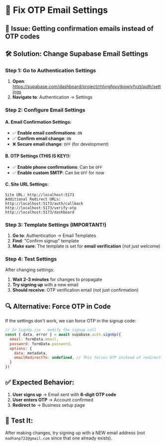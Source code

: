 # 📧 Fix OTP Email Settings

## 🎯 **Issue:** Getting confirmation emails instead of OTP codes

## 🛠️ **Solution:** Change Supabase Email Settings

### **Step 1: Go to Authentication Settings**
1. **Open**: https://supabase.com/dashboard/project/rhlvrgfpxvtkpwjyfvzt/auth/settings
2. **Navigate to**: Authentication → Settings

### **Step 2: Configure Email Settings**

#### **A. Email Confirmation Settings:**
- ✅ **Enable email confirmations**: `ON` 
- ✅ **Confirm email change**: `ON`
- ❌ **Secure email change**: `OFF` (for development)

#### **B. OTP Settings (THIS IS KEY!):**
- ✅ **Enable phone confirmations**: Can be `OFF`
- ✅ **Enable custom SMTP**: Can be `OFF` for now

#### **C. Site URL Settings:**
```
Site URL: http://localhost:5173
Additional Redirect URLs: 
http://localhost:5173/auth/callback
http://localhost:5173/verify-otp
http://localhost:5173/dashboard
```

### **Step 3: Template Settings (IMPORTANT!)**
1. **Go to**: Authentication → Email Templates
2. **Find**: "Confirm signup" template
3. **Make sure**: The template is set for **email verification** (not just welcome)

### **Step 4: Test Settings**
After changing settings:
1. **Wait 2-3 minutes** for changes to propagate
2. **Try signing up** with a new email
3. **Should receive**: OTP verification email (not just confirmation)

## 🔍 **Alternative: Force OTP in Code**

If the settings don't work, we can force OTP in the signup code:

```javascript
// In SignUp.jsx - modify the signup call
const { data, error } = await supabase.auth.signUp({
  email: formData.email,
  password: formData.password,
  options: {
    data: metadata,
    emailRedirectTo: undefined, // This forces OTP instead of redirect
  }
})
```

## ✅ **Expected Behavior:**
1. **User signs up** → Email sent with **6-digit OTP code**
2. **User enters OTP** → Account confirmed
3. **Redirect to** → Business setup page

## 🧪 **Test It:**
After making changes, try signing up with a NEW email address (not `madhanp722@gmail.com` since that one already exists). 